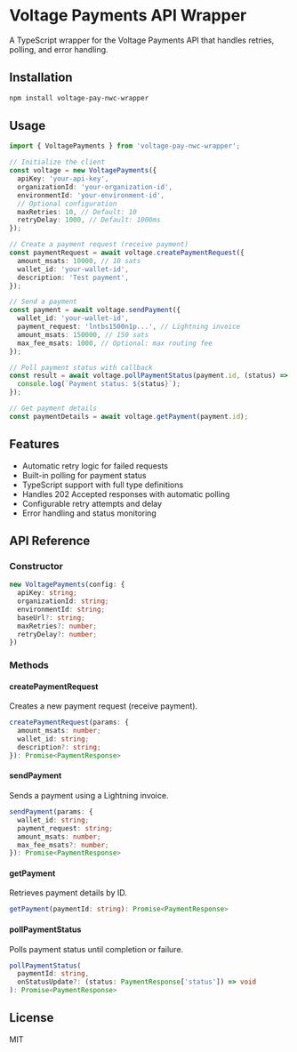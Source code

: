 # Voltage Payments API Wrapper

A TypeScript wrapper for the Voltage Payments API that handles retries, polling, and error handling.

## Installation

```bash
npm install voltage-pay-nwc-wrapper
```

## Usage

```typescript
import { VoltagePayments } from 'voltage-pay-nwc-wrapper';

// Initialize the client
const voltage = new VoltagePayments({
  apiKey: 'your-api-key',
  organizationId: 'your-organization-id',
  environmentId: 'your-environment-id',
  // Optional configuration
  maxRetries: 10, // Default: 10
  retryDelay: 1000, // Default: 1000ms
});

// Create a payment request (receive payment)
const paymentRequest = await voltage.createPaymentRequest({
  amount_msats: 10000, // 10 sats
  wallet_id: 'your-wallet-id',
  description: 'Test payment',
});

// Send a payment
const payment = await voltage.sendPayment({
  wallet_id: 'your-wallet-id',
  payment_request: 'lntbs1500n1p...', // Lightning invoice
  amount_msats: 150000, // 150 sats
  max_fee_msats: 1000, // Optional: max routing fee
});

// Poll payment status with callback
const result = await voltage.pollPaymentStatus(payment.id, (status) => {
  console.log(`Payment status: ${status}`);
});

// Get payment details
const paymentDetails = await voltage.getPayment(payment.id);
```

## Features

- Automatic retry logic for failed requests
- Built-in polling for payment status
- TypeScript support with full type definitions
- Handles 202 Accepted responses with automatic polling
- Configurable retry attempts and delay
- Error handling and status monitoring

## API Reference

### Constructor

```typescript
new VoltagePayments(config: {
  apiKey: string;
  organizationId: string;
  environmentId: string;
  baseUrl?: string;
  maxRetries?: number;
  retryDelay?: number;
})
```

### Methods

#### createPaymentRequest

Creates a new payment request (receive payment).

```typescript
createPaymentRequest(params: {
  amount_msats: number;
  wallet_id: string;
  description?: string;
}): Promise<PaymentResponse>
```

#### sendPayment

Sends a payment using a Lightning invoice.

```typescript
sendPayment(params: {
  wallet_id: string;
  payment_request: string;
  amount_msats: number;
  max_fee_msats?: number;
}): Promise<PaymentResponse>
```

#### getPayment

Retrieves payment details by ID.

```typescript
getPayment(paymentId: string): Promise<PaymentResponse>
```

#### pollPaymentStatus

Polls payment status until completion or failure.

```typescript
pollPaymentStatus(
  paymentId: string,
  onStatusUpdate?: (status: PaymentResponse['status']) => void
): Promise<PaymentResponse>
```

## License

MIT